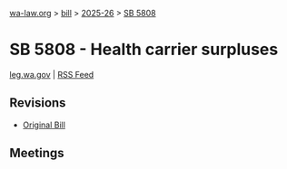 [wa-law.org](/) > [bill](/bill/) > [2025-26](/bill/2025-26/) > [SB 5808](/bill/2025-26/sb/5808/)

# SB 5808 - Health carrier surpluses
[leg.wa.gov](https://app.leg.wa.gov/billsummary?BillNumber=5808&Year=2025&Initiative=false) | [RSS Feed](./rss.xml)

## Revisions
* [Original Bill](1/)

## Meetings